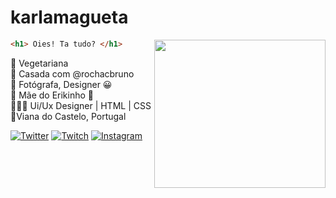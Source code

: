 # karlamagueta

<img align="right" width="274" height="237" src="https://media.giphy.com/media/CoWGqp7Q7mx8c/giphy.gif">

```html
<h1> Oies! Ta tudo? </h1>

```
🥑 Vegetariana   
💍 Casada com @rochacbruno    
📸 Fotógrafa, Designer 😀    
👶 Mãe do Erikinho 💓  
👩🏻‍💻 Ui/Ux Designer | HTML | CSS <br>
📍Viana do Castelo, Portugal

[![Twitter](https://img.shields.io/badge/%F0%9F%A6%84-Twitter-00ccff)](https://twitter.com/karlamagueta) 
[![Twitch](https://img.shields.io/badge/%F0%9F%A6%84-Twitch-blueviolet)](https://www.twitch.tv/karlamag) 
[![Instagram](https://img.shields.io/badge/%F0%9F%A6%84-Instagram-ff69b4)](https://www.instagram.com/karlamagueta/)  
